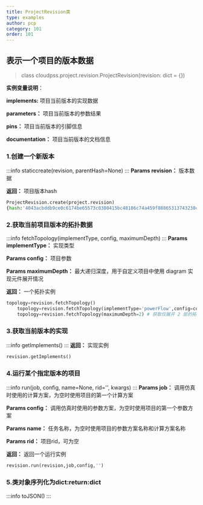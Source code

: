 ```yaml
---
title: ProjectRevision类
type: examples
author: pcp
category: 101
order: 101
---
```


## 表示一个项目的版本数据

>class cloudpss.project.revision.ProjectRevision(revision: dict = {})

**实例变量说明**：

**implements:** 项目当前版本的实现数据

**parameters：** 项目当前版本的参数结果

**pins：** 项目当前版本的引脚信息

**documentation：** 项目当前版本的文档信息

### 1.创建一个新版本
:::info
staticcreate(revision, parentHash=None)
:::
**Params revision：**  版本数据

**返回：**  项目版本hash
```python
ProjectRevision.create(project.revision)
{hash:'4043acbddb9ce0c6174be65573c0380415bc48186c74a459f88865313743230c'}
```

### 2.获取当前项目版本的拓扑数据
:::info
fetchTopology(implementType, config, maximumDepth)
:::
**Params implementType：**  实现类型

**Params config：**  项目参数

**Params maximumDepth：**  最大递归深度，用于自定义项目中使用 diagram 实现元件展开情况

**返回：**  一个拓扑实例

```python
topology=revision.fetchTopology()
    topology=revision.fetchTopology(implementType='powerFlow',config=config) # 获取潮流实现的拓扑数据
    topology=revision.fetchTopology(maximumDepth=2) # 获取仅展开 2 层的拓扑数据
```

### 3.获取当前版本的实现
:::info
getImplements()
:::
**返回：**  实现实例
```python
revision.getImplements()
```

### 4.运行某个指定版本的项目
:::info
run(job, config, name=None, rid='', kwargs)
:::
**Params job：**  调用仿真时使用的计算方案，为空时使用项目的第一个计算方案

**Params config：**  调用仿真时使用的参数方案，为空时使用项目的第一个参数方案

**Params name：**  任务名称，为空时使用项目的参数方案名称和计算方案名称

**Params rid：**  项目rid，可为空

**返回：**  返回一个运行实例

```python
revision.run(revision,job,config,'')
```

### 5.类对象序列化为dict:return:dict
:::info
toJSON()
:::